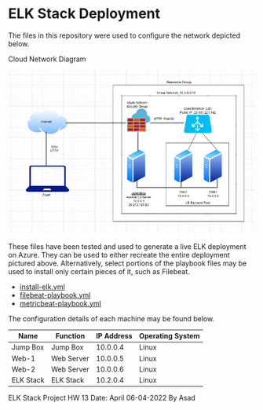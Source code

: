 # ELK Stack Deployment

The files in this repository were used to configure the network depicted below.

Cloud Network Diagram

![Diagram](Diagrams/Network-Diagram.png)

These files have been tested and used to generate a live ELK deployment on Azure. They can be used to either recreate the entire deployment pictured above. Alternatively, select portions of the playbook files may be used to install only certain pieces of it, such as Filebeat.

- [install-elk.yml](Ansible/filebeat-playbook.yml.txt)
- [filebeat-playbook.yml](Ansible/filebeat-playbook.yml.txt)
- [metricbeat-playbook.yml](Ansible/metricbeat-playbook.yml.txt)


The configuration details of each machine may be found below.

| Name     | Function | IP Address | Operating System |
|----------|----------|------------|------------------|
| Jump Box | Jump Box   | 10.0.0.4 | Linux            |
| Web-1    | Web Server | 10.0.0.5 | Linux            |
| Web-2    | Web Server | 10.0.0.6 | Linux            |
| ELK Stack| ELK Stack  | 10.2.0.4 | Linux            |



ELK Stack Project HW 13
Date: April 06-04-2022
By Asad
